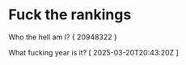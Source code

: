# Fuck the rankings

Who the hell am I?
{ 20948322 }

What fucking year is it?
[ 2025-03-20T20:43:20Z ]
